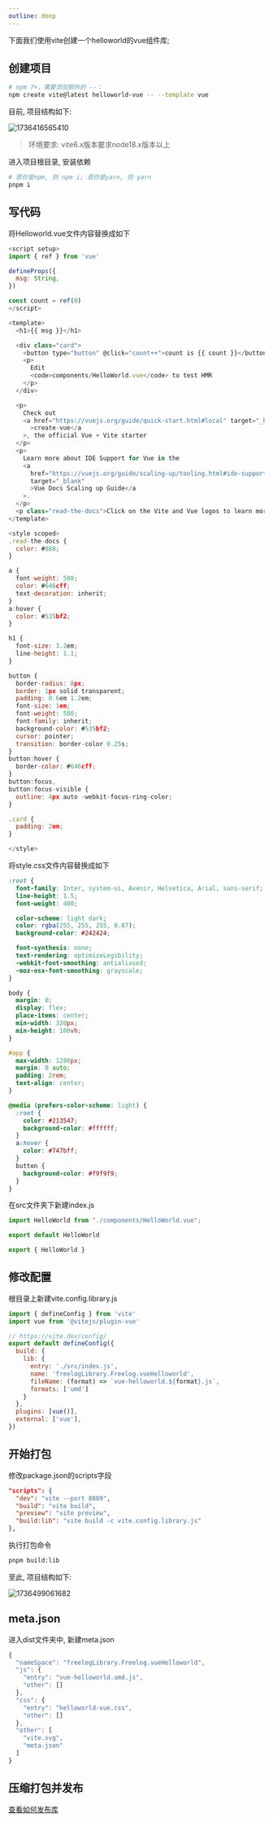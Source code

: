 ```yaml
---
outline: deep
---
```

下面我们使用vite创建一个helloworld的vue组件库;

## 创建项目

```bash
# npm 7+，需要添加额外的 --：
npm create vite@latest helloworld-vue -- --template vue
```

目前, 项目结构如下:

![1736416565410](images/library-vue/1736416565410.png)

> 环境要求: vite6.x版本要求node18.x版本以上

进入项目根目录, 安装依赖

```bash
# 若你是npm, 则 npm i; 若你是yarn, 则 yarn
pnpm i
```

## 写代码

将Helloworld.vue文件内容替换成如下

```js
<script setup>
import { ref } from 'vue'

defineProps({
  msg: String,
})

const count = ref(0)
</script>

<template>
  <h1>{{ msg }}</h1>

  <div class="card">
    <button type="button" @click="count++">count is {{ count }}</button>
    <p>
      Edit
      <code>components/HelloWorld.vue</code> to test HMR
    </p>
  </div>

  <p>
    Check out
    <a href="https://vuejs.org/guide/quick-start.html#local" target="_blank"
      >create-vue</a
    >, the official Vue + Vite starter
  </p>
  <p>
    Learn more about IDE Support for Vue in the
    <a
      href="https://vuejs.org/guide/scaling-up/tooling.html#ide-support"
      target="_blank"
      >Vue Docs Scaling up Guide</a
    >.
  </p>
  <p class="read-the-docs">Click on the Vite and Vue logos to learn more</p>
</template>

<style scoped>
.read-the-docs {
  color: #888;
}

a {
  font-weight: 500;
  color: #646cff;
  text-decoration: inherit;
}
a:hover {
  color: #535bf2;
}

h1 {
  font-size: 3.2em;
  line-height: 1.1;
}

button {
  border-radius: 8px;
  border: 1px solid transparent;
  padding: 0.6em 1.2em;
  font-size: 1em;
  font-weight: 500;
  font-family: inherit;
  background-color: #535bf2;
  cursor: pointer;
  transition: border-color 0.25s;
}
button:hover {
  border-color: #646cff;
}
button:focus,
button:focus-visible {
  outline: 4px auto -webkit-focus-ring-color;
}

.card {
  padding: 2em;
}

</style>

```

将style.css文件内容替换成如下

```css
:root {
  font-family: Inter, system-ui, Avenir, Helvetica, Arial, sans-serif;
  line-height: 1.5;
  font-weight: 400;

  color-scheme: light dark;
  color: rgba(255, 255, 255, 0.87);
  background-color: #242424;

  font-synthesis: none;
  text-rendering: optimizeLegibility;
  -webkit-font-smoothing: antialiased;
  -moz-osx-font-smoothing: grayscale;
}

body {
  margin: 0;
  display: flex;
  place-items: center;
  min-width: 320px;
  min-height: 100vh;
}

#app {
  max-width: 1280px;
  margin: 0 auto;
  padding: 2rem;
  text-align: center;
}

@media (prefers-color-scheme: light) {
  :root {
    color: #213547;
    background-color: #ffffff;
  }
  a:hover {
    color: #747bff;
  }
  button {
    background-color: #f9f9f9;
  }
}

```

在src文件夹下新建index.js

```js
import HelloWorld from "./components/HelloWorld.vue";

export default HelloWorld

export { HelloWorld }
```

## 修改配置

根目录上新建vite.config.library.js

```js
import { defineConfig } from 'vite'
import vue from '@vitejs/plugin-vue'

// https://vite.dev/config/
export default defineConfig({
  build: {
    lib: {
      entry: './src/index.js',
      name: 'freelogLibrary.Freelog.vueHelloworld',
      fileName: (format) => `vue-helloworld.${format}.js`,
      formats: ['umd']
    }
  },
  plugins: [vue()],
  external: ['vue'],
})

```

## 开始打包

修改package.json的scripts字段

```json
"scripts": {
  "dev": "vite --port 8889",
  "build": "vite build",
  "preview": "vite preview",
  "build:lib": "vite build -c vite.config.library.js"
},
```

执行打包命令

```bash
pnpm build:lib
```

至此, 项目结构如下:

![1736499061682](images/library-vue/1736499061682.png)

## meta.json

进入dist文件夹中, 新建meta.json

```js
{
  "nameSpace": "freelogLibrary.Freelog.vueHelloworld",
  "js": {
    "entry": "vue-helloworld.umd.js",
    "other": []
  },
  "css": {
    "entry": "helloworld-vue.css",
    "other": []
  },
  "other": [
    "vite.svg",
    "meta.json"
  ]
}
```

## 压缩打包并发布

[查看如何发布库](./guide#_3-压缩打包并发布)
